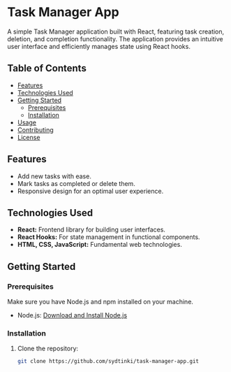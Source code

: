 # Task Manager App

A simple Task Manager application built with React, featuring task creation, deletion, and completion functionality. The application provides an intuitive user interface and efficiently manages state using React hooks.

## Table of Contents

- [Features](#features)
- [Technologies Used](#technologies-used)
- [Getting Started](#getting-started)
  - [Prerequisites](#prerequisites)
  - [Installation](#installation)
- [Usage](#usage)
- [Contributing](#contributing)
- [License](#license)

## Features

- Add new tasks with ease.
- Mark tasks as completed or delete them.
- Responsive design for an optimal user experience.

## Technologies Used

- **React:** Frontend library for building user interfaces.
- **React Hooks:** For state management in functional components.
- **HTML, CSS, JavaScript:** Fundamental web technologies.

## Getting Started

### Prerequisites

Make sure you have Node.js and npm installed on your machine.

- Node.js: [Download and Install Node.js](https://nodejs.org/)

### Installation

1. Clone the repository:

   ```bash
   git clone https://github.com/sydtinki/task-manager-app.git
